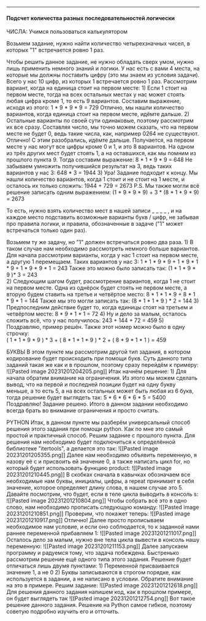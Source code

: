 ***
#### Подсчет количества разных последовательностей логически
ЧИСЛА:
Учимся пользоваться калькулятором

Возьмем задание, нужно найти количество четырехзначных чисел, в которых "1" встречается ровно 1 раз.

Чтобы решить данное задание, не нужно обладать сверх умом, нужно лишь применить немного знаний и логики.  У нас есть с вами 4 места, на которые мы должны поставить цифру (это мы знаем из условия задачи). Всего у нас 10 цифр, из которых 1 встречается ровно 1 раз. Рассмотрим вариант, когда на единица стоит на первом месте:
	1) Если 1 стоит на первом месте, тогда на всех остальных местах у нас может стоять любая цифра кроме 1, то есть 9 вариантов. Составим выражение, исходя из этого:
			1 * 9 * 9 * 9 = 729
		Отлично, мы нашли количество вариантов, когда единица стоит на первом месте, идёмте дальше. 
	2) Остальные варианты по своей сути одинаковые, поэтому рассмотрим их все сразу. Составляя число, мы точно можем сказать, что на первом месте не будет 0, ведь такие числа, как, например 0264 не существуют. Отлично! С этим разобрались, идёмте дальше. Получается, на первом месте у нас могут все цифры кроме 0 и 1, и это 8 вариантов. На одном из трёх других мест будет стоять 1, а на оставшихся, как мы помним из прошлого пункта 9. Тогда составим выражение:
			8 * 1 * 9 * 9 = 648
		 Не забываем умножить получившийся результат на 3, ведь таких вариантов у нас 3:
			 648 * 3 = 1944	
	 3) Ура! Задание подходит к концу. Мы нашли количество вариантов, когда 1 стоит и не стоит на 1 месте, и осталось их только сложить:
			 1944 + 729 = 2673
	  P.S. Мы также могли всё решение записать одним выражением: 
		  (1 * 9 * 9 * 9) + 3 * (8 * 1 * 9 * 9) = 2673

То есть, нужно взять количество мест в нашей записи _ _ _ _ , и на каждое место подставить возможные варианты букв / цифр, не забывая про правила логики, и правила, обозначенные в задаче ("1" может встречаться только один раз).

Возьмем ту же задачу, но "1" должен встречаться ровно два раза. 
	1) В таком случае нам необходимо рассмотреть немного больше вариантов. Для начала рассмотрим варианты, когда у нас 1 стоит на первом месте, а другую 1 перемещаем. Таких вариантов у нас 3:
			1 * 1 * 9 * 9 + 1 * 9 * 1 * 9 + 1 * 9 * 9 * 1 = 243
		Также это можно было записать так:
			(1 * 1 * 9 * 9 )* 3 = 243	
	2) Следующим шагом будет, рассмотрение вариантов, когда 1 не стоит на первом месте. Одна из однёрок будет стоять не первом месте, а вторую будем ставить на третье и четвёртое место:
			8 * 1 * 1 * 9 + 8 * 1 * 9 * 1 = 144
		Также мы это могли записать так:
			(8 * 1 * 1 * 9 ) * 2 = 144
	3) Предпоследним действие будет то, когда единицы стоят на третьем и четвёртом месте:
			8 * 9 * 1 * 1 = 72
	4) Ну и дело за малым, осталось сложить всё, что у нас получилось:
			243 + 144 + 72 = 459
	5) Поздравляю, пример решён.
	Также этот номер можно было в одну строчку:  
		( 1 * 1 * 9 * 9 ) * 3 + ( 8 * 1 * 1 * 9 ) * 2 + ( 8 * 9 * 1 * 1 ) = 459

БУКВЫ
В этом пункте мы рассмотрим другой тип задания, в котором кодирование будет происходить при помощи букв. Суть данного типа заданий такая же как и в прошлом, поэтому сразу перейдём к примеру:
![[Pasted image 20231201204205.png]]
Итак начнём решение:
	1) Для начала обратим внимание на ограничения. Из этого мы можем сделать вывод, что на первой и последней позиции будет на одну букву меньше, а то есть 5, а на всех остальных может быть любая из 6 букв, тогда решение будет выглядеть так:
			5 * 6 * 6 * 6 * 5 = 5400
	Поздравляю! Задание решено. Итого в данном задании необходимо всегда брать во внимание ограничения и просто считать.

PYTHON
Итак, в данном пункте мы разберём универсальный способ решения этого задания при помощи python. Как по мне это самый простой и практичный способ. Решим задание с прошлого пункта.
		Для решения нам необходимо будет подключиться к определённой библиотеке "itertools", а делается это так:
	![[Pasted image 20231201205355.png]]
	Далее нам необходимо объявить переменную, я назову её c и присвоить ей значение 0, а также написать цикл for, но который будет использовать функцию product:
	![[Pasted image 20231201210445.png]]
	В скобках сначала в кавычках обозначаем все необходимые нам буквы, инициалы, цифры, а repeat принимает в себя значение, которое определяет длину слова, в нашем случае это 5. Давайте посмотрим, что будет, если в теле цикла выводить в консоль s:
	![[Pasted image 20231201210804.png]]
	Чтобы собрать всё это в одно слово, нам необходимо прописать следующую команду:
	![[Pasted image 20231201210851.png]]
	Проверим, что покажет теперь:
	![[Pasted image 20231201210917.png]]
	Отлично! Далее просто прописываем необходимое нам условие, и если оно соблюдается, то к заданной нами раннее переменной прибавляем 1:
	![[Pasted image 20231201211017.png]]
	Осталось дело за малым, нужно вне тела цикла вывести в консоль нашу переменную:
	![[Pasted image 20231201211153.png]]
	Далее запускаем программу и радуемся тому, что задача побеждена.
Быстренько рассмотрим решение ещё одного типа этого задания. Решение будет отличаться лишь двумя пунктами:
	1) Переменной присваивается значение 1, а не 0
	2) Буквы записываются в строгом порядке, как используется в задании, а не написано в условии. Обратите внимание на это в примере.
Решим задание:
![[Pasted image 20231201212618.png]]
	Для решения данного задания напишем код, как в прошлом примере, он будет выглядеть так
![[Pasted image 20231201212754.png]]
Вот такое решение данного задания. Решение на Python самое гибкое, поэтому советую подробно изучить его и отточить.


